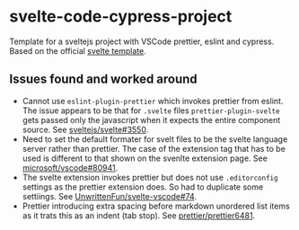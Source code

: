 # svelte-code-cypress-project

Template for a sveltejs project with VSCode prettier, eslint and cypress. Based on the official [svelte template](https://github.com/sveltejs/template).

## Issues found and worked around

- Cannot use `eslint-plugin-prettier` which invokes prettier from eslint. The issue appears to be that for `.svelte` files `prettier-plugin-svelte` gets passed only the javascript when it expects the entire component source. See [sveltejs/svelte#3550](https://github.com/sveltejs/svelte/issues/3550).
- Need to set the default formater for svelt files to be the svelte language server rather than prettier. The case of the extension tag that has to be used is different to that shown on the svenlte extension page. See [microsoft/vscode#80941](https://github.com/microsoft/vscode/issues/80941).
- The svelte extension invokes prettier but does not use `.editorconfig` settings as the prettier extension does. So had to duplicate some settiings. See [UnwrittenFun/svelte-vscode#74](https://github.com/UnwrittenFun/svelte-vscode/issues/74).
- Prettier introducing extra spacing before markdown unordered list items as it trats this as an indent (tab stop). See [prettier/prettier6481](https://github.com/prettier/prettier/issues/6481).
